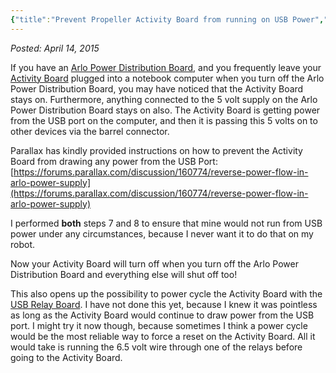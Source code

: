 ```yaml
---
{"title":"Prevent Propeller Activity Board from running on USB Power","created":"2015-04-14","categories":["arlobot"],"authors":["hoopy"],"dg-publish":true,"permalink":"/ancient-history/2015/prevent-propeller-activity-board-from-running-on-usb-power/","dgPassFrontmatter":true}
---
```


*Posted: April 14, 2015*

If you have an [Arlo Power Distribution Board](https://www.parallax.com/product/28996 "Arlo Power Distribution Board"), and you frequently leave your [Activity Board](https://www.parallax.com/product/32910 "Activity Board") plugged into a notebook computer when you turn off the Arlo Power Distribution Board, you may have noticed that the Activity Board stays on. Furthermore, anything connected to the 5 volt supply on the Arlo Power Distribution Board stays on also. The Activity Board is getting power from the USB port on the computer, and then it is passing this 5 volts on to other devices via the barrel connector.

Parallax has kindly provided instructions on how to prevent the Activity Board from drawing any power from the USB Port: [https://forums.parallax.com/discussion/160774/reverse-power-flow-in-arlo-power-supply](https://forums.parallax.com/discussion/160774/reverse-power-flow-in-arlo-power-supply)

I performed **both** steps 7 and 8 to ensure that mine would not run from USB power under any circumstances, because I never want it to do that on my robot.

Now your Activity Board will turn off when you turn off the Arlo Power Distribution Board and everything else will shut off too!

This also opens up the possibility to power cycle the Activity Board with the [USB Relay Board](http://www.amazon.com/SainSmart-Eight-Channel-Relay-Automation/dp/B0093Y89DE/ref=sr_1_1?ie=UTF8&qid=1429042225&sr=8-1&keywords=usb+relay). I have not done this yet, because I knew it was pointless as long as the Activity Board would continue to draw power from the USB port. I might try it now though, because sometimes I think a power cycle would be the most reliable way to force a reset on the Activity Board. All it would take is running the 6.5 volt wire through one of the relays before going to the Activity Board.
